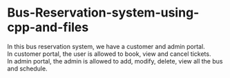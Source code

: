 # Bus-Reservation-system-using-cpp-and-files

In this bus reservation system, we have a customer and admin portal.<br/>
In customer portal, the user is allowed to book, view and cancel tickets.<br/>
In admin portal, the admin is allowed to add, modify, delete, view all the bus and schedule.
